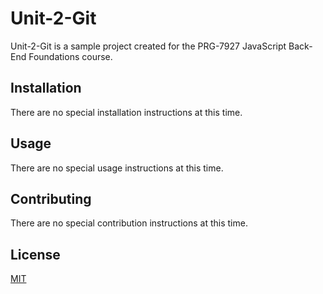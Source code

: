 # Unit-2-Git

Unit-2-Git is a sample project created for the PRG-7927 JavaScript Back-End Foundations course.

## Installation

There are no special installation instructions at this time.

## Usage

There are no special usage instructions at this time.

## Contributing

There are no special contribution instructions at this time.

## License

[MIT](https://choosealicense.com/licenses/mit/)
